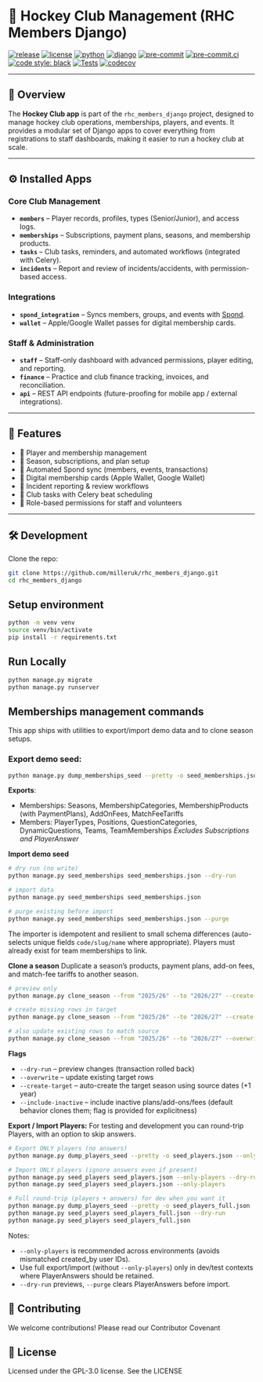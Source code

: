 # 🏑 Hockey Club Management (RHC Members Django)

[![release](https://img.shields.io/github/v/release/milleruk/rhc_members_django?color=blue&label=release)](https://github.com/milleruk/rhc_members_django/releases) [![license](https://img.shields.io/badge/license-GPL--3.0-orange)](LICENSE) [![python](https://img.shields.io/badge/python-3.10%20%7C%203.11%20%7C%203.12%20%7C%203.13-blue)](https://www.python.org/) [![django](https://img.shields.io/badge/django-5.2+-green)](https://www.djangoproject.com/) [![pre-commit](https://img.shields.io/badge/pre--commit-enabled-lightgrey?logo=pre-commit)](https://pre-commit.com/) [![pre-commit.ci](https://results.pre-commit.ci/badge/github/milleruk/rhc_members_django/main.svg)](https://results.pre-commit.ci/latest/github/milleruk/rhc_members_django/main) [![code style: black](https://img.shields.io/badge/code%20style-black-black)](https://github.com/psf/black) [![Tests](https://github.com/milleruk/rhc_members_django/actions/workflows/django.yml/badge.svg)](https://github.com/milleruk/rhc_members_django/actions) [![codecov](https://codecov.io/gh/milleruk/rhc_members_django/branch/main/graph/badge.svg)](https://codecov.io/gh/milleruk/rhc_members_django)

---

## 📖 Overview
The **Hockey Club app** is part of the `rhc_members_django` project, designed to manage hockey club operations, memberships, players, and events. It provides a modular set of Django apps to cover everything from registrations to staff dashboards, making it easier to run a hockey club at scale.

---

## ⚙️ Installed Apps

### Core Club Management
- **`members`** – Player records, profiles, types (Senior/Junior), and access logs.
- **`memberships`** – Subscriptions, payment plans, seasons, and membership products.
- **`tasks`** – Club tasks, reminders, and automated workflows (integrated with Celery).
- **`incidents`** – Report and review of incidents/accidents, with permission-based access.

### Integrations
- **`spond_integration`** – Syncs members, groups, and events with [Spond](https://spond.com).
- **`wallet`** – Apple/Google Wallet passes for digital membership cards.

### Staff & Administration
- **`staff`** – Staff-only dashboard with advanced permissions, player editing, and reporting.
- **`finance`** – Practice and club finance tracking, invoices, and reconciliation.
- **`api`** – REST API endpoints (future-proofing for mobile app / external integrations).

---

## 🚀 Features
- 🏑 Player and membership management
- 📅 Season, subscriptions, and plan setup
- 🔄 Automated Spond sync (members, events, transactions)
- 📲 Digital membership cards (Apple Wallet, Google Wallet)
- 📝 Incident reporting & review workflows
- 🔔 Club tasks with Celery beat scheduling
- 🔐 Role-based permissions for staff and volunteers

---

## 🛠️ Development

Clone the repo:
```bash
git clone https://github.com/milleruk/rhc_members_django.git
cd rhc_members_django
```

## Setup environment
```bash
python -m venv venv
source venv/bin/activate
pip install -r requirements.txt
```

## Run Locally
```bash
python manage.py migrate
python manage.py runserver
```

## Memberships management commands

This app ships with utilities to export/import demo data and to clone season setups.

### Export demo seed:
```bash
python manage.py dump_memberships_seed --pretty -o seed_memberships.json
```

**Exports**:
* Memberships: Seasons, MembershipCategories, MembershipProducts (with PaymentPlans), AddOnFees, MatchFeeTariffs
* Members: PlayerTypes, Positions, QuestionCategories, DynamicQuestions, Teams, TeamMemberships
  *Excludes Subscriptions and PlayerAnswer*

**Import demo seed**
```bash
# dry run (no write)
python manage.py seed_memberships seed_memberships.json --dry-run

# import data
python manage.py seed_memberships seed_memberships.json

# purge existing before import
python manage.py seed_memberships seed_memberships.json --purge
```

The importer is idempotent and resilient to small schema differences (auto-selects unique fields ``code/slug/name`` where appropriate). Players must already exist for team memberships to link.

**Clone a season**
Duplicate a season’s products, payment plans, add-on fees, and match-fee tariffs to another season.

```bash
# preview only
python manage.py clone_season --from "2025/26" --to "2026/27" --create-target --dry-run

# create missing rows in target
python manage.py clone_season --from "2025/26" --to "2026/27" --create-target

# also update existing rows to match source
python manage.py clone_season --from "2025/26" --to "2026/27" --overwrite
```
**Flags**
* ``--dry-run`` – preview changes (transaction rolled back)
* ``--overwrite`` – update existing target rows
* ``--create-target`` – auto-create the target season using source dates (+1 year)
* ``--include-inactive`` – include inactive plans/add-ons/fees (default behavior clones them; flag is provided for explicitness)

**Export / Import Players:**
For testing and development you can round-trip Players, with an option to skip answers.
```bash
# Export ONLY players (no answers)
python manage.py dump_players_seed --pretty -o seed_players.json --only-players

# Import ONLY players (ignore answers even if present)
python manage.py seed_players seed_players.json --only-players --dry-run
python manage.py seed_players seed_players.json --only-players

# Full round-trip (players + answers) for dev when you want it
python manage.py dump_players_seed --pretty -o seed_players_full.json
python manage.py seed_players seed_players_full.json --dry-run
python manage.py seed_players seed_players_full.json
```

Notes:
* ``--only-players`` is recommended across environments (avoids mismatched created_by user IDs).
* Use full export/import (without ``--only-players``) only in dev/test contexts where PlayerAnswers should be retained.
* ``--dry-run`` previews, ``--purge`` clears PlayerAnswers before import.


## 👥 Contributing
We welcome contributions! Please read our Contributor Covenant

## 📜 License
Licensed under the GPL-3.0 license. See the LICENSE
